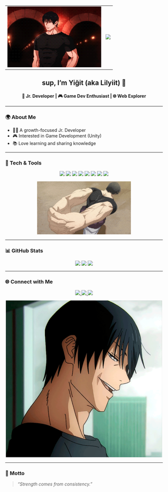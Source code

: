 <!-- Banner -->
<div align="center">
  <table>
    <tr>
      <td><img src="./assets/git3.gif" width="300px"></td>
      <td><img src="./assets/git5.gif" width="300px"></td>
    </tr>
  </table>
  <h2>sup, I’m Yiğit (aka Lilyiit) 👋</h2>
  <h4>🚀 Jr. Developer | 🎮 Game Dev Enthusiast | 🌐 Web Explorer</h4>
</div>

---

### 🌍 About Me
- 👨‍💻 A growth-focused Jr. Developer  
- 🎮 Interested in Game Development (Unity)  
- 📚 Love learning and sharing knowledge  

---

### 🚀 Tech & Tools
<p align="center">
  <img src="https://img.shields.io/badge/C%23-239120?style=for-the-badge&logo=c-sharp&logoColor=white"/>
  <img src="https://img.shields.io/badge/Python-3776AB?style=for-the-badge&logo=python&logoColor=white"/>
  <img src="https://img.shields.io/badge/JavaScript-F7DF1E?style=for-the-badge&logo=javascript&logoColor=black"/>
  <img src="https://img.shields.io/badge/Unity-000000?style=for-the-badge&logo=unity&logoColor=white"/>
  <img src="https://img.shields.io/badge/React-20232A?style=for-the-badge&logo=react&logoColor=61DAFB"/>
  <img src="https://img.shields.io/badge/Node.js-339933?style=for-the-badge&logo=nodedotjs&logoColor=white"/>
  <img src="https://img.shields.io/badge/HTML5-E34F26?style=for-the-badge&logo=html5&logoColor=white"/>
  <img src="https://img.shields.io/badge/CSS3-1572B6?style=for-the-badge&logo=css3&logoColor=white"/>
</p>

<p align="center">
  <img src="./assets/git1.gif" width="300px">
</p>

---

### 📊 GitHub Stats
<div align="center">
  <img src="https://github-readme-stats.vercel.app/api?username=lilyiit&show_icons=true&theme=tokyonight" />
  <img src="https://github-readme-streak-stats.herokuapp.com/?user=lilyiit&theme=tokyonight" />
  <img src="https://github-readme-stats.vercel.app/api/top-langs/?username=lilyiit&layout=compact&theme=tokyonight" />
</div>

---

### 🌐 Connect with Me
<p align="center">
  <a href="https://www.linkedin.com/in/yigitatayucel/" target="_blank">
    <img src="https://img.shields.io/badge/LinkedIn-0A66C2?style=for-the-badge&logo=linkedin&logoColor=white"/>
  </a>
  <a href="mailto:yucelyigitata@gmail.com">
    <img src="https://img.shields.io/badge/Gmail-D14836?style=for-the-badge&logo=gmail&logoColor=white"/>
  </a>
  <a href="https://github.com/lilyiit" target="_blank">
    <img src="https://img.shields.io/badge/GitHub-100000?style=for-the-badge&logo=github&logoColor=white"/>
  </a>
</p>

<p align="center">
  <img src="./assets/git2.gif" width="500px">
</p>

---

### 🖤 Motto
> *“Strength comes from consistency.”*

